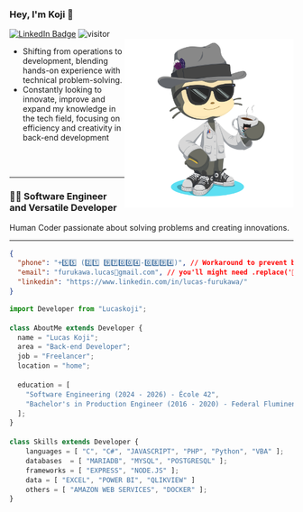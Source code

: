 ### Hey, I'm Koji 🚀
<div id="badges" align="left">
  <a href="https://www.linkedin.com/in/lucas-furukawa/"><img src="https://img.shields.io/badge/LinkedIn-blue?style=for-the-badge&logo=linkedin&logoColor=white&style=social" alt="LinkedIn Badge"/></a>
  <img src="https://komarev.com/ghpvc/?username=lucas-koji&style=social&color=red" alt="visitor"/>
</div>

<img src="img/octocat-1727662187155.png" min-width="400px" max-width="300px" width="300px" align="right">

- Shifting from operations to development, blending hands-on experience with technical problem-solving.
- Constantly looking to innovate, improve and expand my knowledge in the tech field, focusing on efficiency and creativity in back-end development

<br>
<br>
<hr>
<h3> 👨‍💻 Software Engineer and Versatile Developer </h3>
Human Coder passionate about solving problems and creating innovations.
<hr>

  ```json
  {
    "phone": "+5️⃣5️⃣ (2️⃣1️⃣ 9️⃣7️⃣0️⃣0️⃣4️⃣-0️⃣8️⃣9️⃣4️⃣)", // Workaround to prevent bots
    "email": "furukawa.lucas🍻gmail.com", // you'll might need .replace('🍻', '@')
    "linkedin": "https://www.linkedin.com/in/lucas-furukawa/"
  }
  ```

```js
import Developer from "Lucaskoji";

class AboutMe extends Developer {
  name = "Lucas Koji";
  area = "Back-end Developer";
  job = "Freelancer";
  location = "home";

  education = [
    "Software Engineering (2024 - 2026) - École 42",
    "Bachelor's in Production Engineer (2016 - 2020) - Federal Fluminense University"
  ];
}

class Skills extends Developer {
    languages = [ "C", "C#", "JAVASCRIPT", "PHP", "Python", "VBA" ];
    databases  = [ "MARIADB", "MYSQL", "POSTGRESQL" ];
    frameworks = [ "EXPRESS", "NODE.JS" ];
    data = [ "EXCEL", "POWER BI", "QLIKVIEW" ]
    others = [ "AMAZON WEB SERVICES", "DOCKER" ];
}
```

